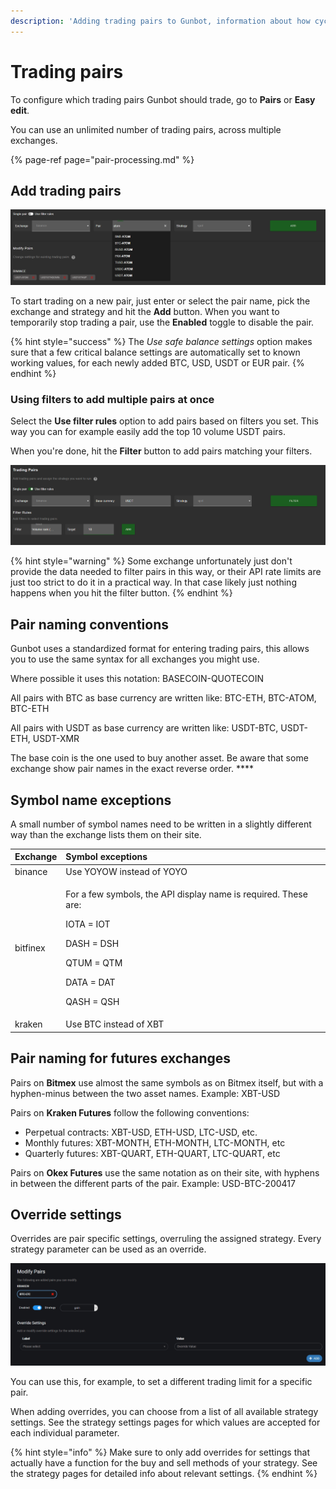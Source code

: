 ```yaml
---
description: 'Adding trading pairs to Gunbot, information about how cycling works.'
---
```


# Trading pairs

To configure which trading pairs Gunbot should trade, go to **Pairs** or **Easy edit**.

You can use an unlimited number of trading pairs, across multiple exchanges.

{% page-ref page="pair-processing.md" %}

## Add trading pairs

![](../../../.gitbook/assets/image%20%2854%29.png)

To start trading on a new pair, just enter or select the pair name, pick the exchange and strategy and hit the **Add** button. When you want to temporarily stop trading a pair, use the **Enabled** toggle to disable the pair.

{% hint style="success" %}
The _Use safe balance settings_ option makes sure that a few critical balance settings are automatically set to known working values, for each newly added BTC, USD, USDT or EUR pair.
{% endhint %}

### Using filters to add multiple pairs at once

Select the **Use filter rules** option to add pairs based on filters you set. This way you can for example easily add the top 10 volume USDT pairs. 

When you're done, hit the **Filter** button to add pairs matching your filters.

![](../../../.gitbook/assets/image%20%2855%29.png)

{% hint style="warning" %}
Some exchange unfortunately just don't provide the data needed to filter pairs in this way, or their API rate limits are just too strict to do it in a practical way. In that case likely just nothing happens when you hit the filter button.
{% endhint %}

## Pair naming conventions

Gunbot uses a standardized format for entering trading pairs, this allows you to use the same syntax for all exchanges you might use.

Where possible it uses this notation: BASECOIN-QUOTECOIN

All pairs with BTC as base currency are written like: BTC-ETH, BTC-ATOM, BTC-ETH

All pairs with USDT as base currency are written like: USDT-BTC, USDT-ETH, USDT-XMR

The base coin is the one used to buy another asset. Be aware that some exchange show pair names in the exact reverse order. ****

## Symbol name exceptions

A small number of symbol names need to be written in a slightly different way than the exchange lists them on their site. 

<table>
  <thead>
    <tr>
      <th style="text-align:left">Exchange</th>
      <th style="text-align:left">Symbol exceptions</th>
    </tr>
  </thead>
  <tbody>
    <tr>
      <td style="text-align:left">binance</td>
      <td style="text-align:left">Use YOYOW instead of YOYO</td>
    </tr>
    <tr>
      <td style="text-align:left">bitfinex</td>
      <td style="text-align:left">
        <p>For a few symbols, the API display name is required. These are:</p>
        <p>IOTA = IOT</p>
        <p>DASH = DSH</p>
        <p>QTUM = QTM</p>
        <p>DATA = DAT</p>
        <p>QASH = QSH</p>
      </td>
    </tr>
    <tr>
      <td style="text-align:left">kraken</td>
      <td style="text-align:left">Use BTC instead of XBT</td>
    </tr>
  </tbody>
</table>

## Pair naming for futures exchanges

Pairs on **Bitmex** use almost the same symbols as on Bitmex itself, but with a hyphen-minus between the two asset names. Example: XBT-USD

Pairs on **Kraken Futures** follow the following conventions:

* Perpetual contracts: XBT-USD, ETH-USD, LTC-USD, etc.
* Monthly futures: XBT-MONTH, ETH-MONTH, LTC-MONTH, etc
* Quarterly futures: XBT-QUART, ETH-QUART, LTC-QUART, etc

Pairs on **Okex Futures** use the same notation as on their site, with hyphens in between the different parts of the pair. Example: USD-BTC-200417

## Override settings

Overrides are pair specific settings, overruling the assigned strategy. Every strategy parameter can be used as an override.

![](https://raw.githubusercontent.com/boekenbox/gitbook-images/master/image%20%2845%29.png)

You can use this, for example, to set a different trading limit for a specific pair.

When adding overrides, you can choose from a list of all available strategy settings. See the strategy settings pages for which values are accepted for each individual parameter.

{% hint style="info" %}
Make sure to only add overrides for settings that actually have a function for the buy and sell methods of your strategy. See the strategy pages for detailed info about relevant settings.
{% endhint %}

